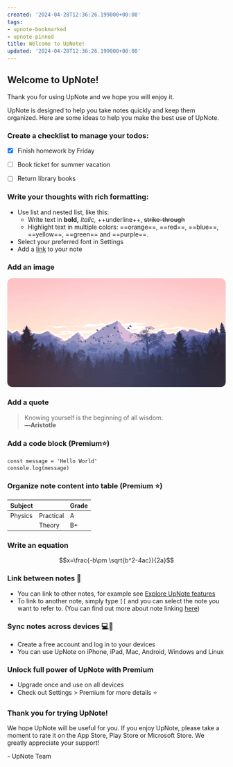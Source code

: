 ```yaml
---
created: '2024-04-28T12:36:26.199000+00:00'
tags:
- upnote-bookmarked
- upnote-pinned
title: Welcome to UpNote!
updated: '2024-04-28T12:36:26.199000+00:00'
---
```


## Welcome to UpNote!

Thank you for using UpNote and we hope you will enjoy it.

  

UpNote is designed to help you take notes quickly and keep them organized. Here are some ideas to help you make the best use of UpNote.

  

### Create a checklist to manage your todos:

-   [x] Finish homework by Friday
-   [ ] Book ticket for summer vacation
-   [ ] Return library books

  

### Write your thoughts with rich formatting:

-   Use list and nested list, like this:
    -   Write text in **bold,** *italic,* ++underline++, ~~strike-through~~
    -   Highlight text in multiple colors: ==orange==, ==red==, ==blue==, ==yellow==, ==green== and ==purple==.
-   Select your preferred font in Settings  
-   Add a [link](https://medium.com/upnote) to your note

  

### Add an image

![upnote_sample_image.png](./upnote_sample_image.png)  

  

### Add a quote

> Knowing yourself is the beginning of all wisdom.  
> **―Aristotle**

### 

### Add a code block (Premium⭐)

```
const message = 'Hello World'
console.log(message)
```

###  

### Organize note content into table (Premium ⭐)

| **Subject** |           | **Grade** |
|-------------|-----------|-----------|
| Physics     | Practical | A         |
|             | Theory    | B+        |

  

### Write an equation

$$x=\frac{-b\pm \sqrt{b^2-4ac}}{2a}$$

  

### Link between notes 🔗

-   You can link to other notes, for example see [Explore UpNote features](<./Explore UpNote features.md>)
-   To link to another note, simply type `[[` and you can select the note you want to refer to. (You can find out more about note linking [here](https://medium.com/upnote/bi-directional-links-in-upnote-63631bd36b2a))

  

### Sync notes across devices 💻📱

-   Create a free account and log in to your devices
-   You can use UpNote on iPhone, iPad, Mac, Android, Windows and Linux

  

### Unlock full power of UpNote with Premium

-   Upgrade once and use on all devices  
-   Check out Settings \> Premium for more details ⭐

  

### Thank you for trying UpNote!

We hope UpNote will be useful for you. If you enjoy UpNote, please take a moment to rate it on the App Store, Play Store or Microsoft Store. We greatly appreciate your support!

  

\- UpNote Team